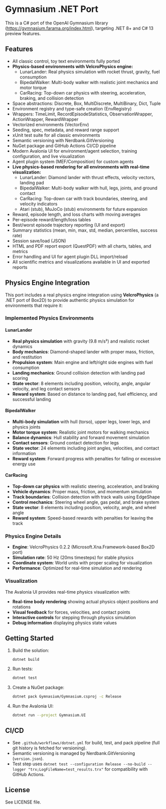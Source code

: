 # Gymnasium .NET Port

This is a C# port of the OpenAI Gymnasium library (https://gymnasium.farama.org/index.html), targeting .NET 8+ and C# 13 preview features.

## Features
- All classic control, toy text environments fully ported
- **Physics-based environments with VelcroPhysics engine:**
  - LunarLander: Real physics simulation with rocket thrust, gravity, fuel consumption
  - BipedalWalker: Multi-body walker with realistic joint mechanics and motor torque
  - CarRacing: Top-down car physics with steering, acceleration, braking, and collision detection
- Space abstractions: Discrete, Box, MultiDiscrete, MultiBinary, Dict, Tuple
- Environment registry and type-safe creation (EnvRegistry)
- Wrappers: TimeLimit, RecordEpisodeStatistics, ObservationWrapper, ActionWrapper, RewardWrapper
- Vectorized environments (VectorEnv)
- Seeding, spec, metadata, and reward range support
- xUnit test suite for all classic environments
- Semantic versioning with Nerdbank.GitVersioning
- NuGet package and GitHub Actions CI/CD pipeline
- Modern Avalonia UI for environment/agent selection, training configuration, and live visualization
- Agent plugin system (MEF/Composition) for custom agents
- **Live physics-based rendering for all environments with real-time visualization:**
  - LunarLander: Diamond lander with thrust effects, velocity vectors, landing pad
  - BipedalWalker: Multi-body walker with hull, legs, joints, and ground contact
  - CarRacing: Top-down car with track boundaries, steering, and velocity indicators
  - Atari (stub), MuJoCo (stub) environments for future expansion
- Reward, episode length, and loss charts with moving averages
- Per-episode reward/length/loss tables
- Best/worst episode trajectory reporting (UI and export)
- Summary statistics (mean, min, max, std, median, percentiles, success rate)
- Session save/load (JSON)
- HTML and PDF report export (QuestPDF) with all charts, tables, and metrics
- Error handling and UI for agent plugin DLL import/reload
- All scientific metrics and visualizations available in UI and exported reports

## Physics Engine Integration

This port includes a real physics engine integration using **VelcroPhysics** (a .NET port of Box2D) to provide authentic physics simulation for environments that require it:

### Implemented Physics Environments

#### LunarLander
- **Real physics simulation** with gravity (9.8 m/s²) and realistic rocket dynamics
- **Body mechanics**: Diamond-shaped lander with proper mass, friction, and restitution
- **Propulsion system**: Main engine and left/right side engines with fuel consumption
- **Landing mechanics**: Ground collision detection with landing pad scoring
- **State vector**: 8 elements including position, velocity, angle, angular velocity, and leg contact sensors
- **Reward system**: Based on distance to landing pad, fuel efficiency, and successful landing

#### BipedalWalker
- **Multi-body simulation** with hull (torso), upper legs, lower legs, and physics joints
- **Motor torque system**: Realistic joint motors for walking mechanics
- **Balance dynamics**: Hull stability and forward movement simulation
- **Contact sensors**: Ground contact detection for legs
- **State vector**: 24 elements including joint angles, velocities, and contact information
- **Reward system**: Forward progress with penalties for falling or excessive energy use

#### CarRacing
- **Top-down car physics** with realistic steering, acceleration, and braking
- **Vehicle dynamics**: Proper mass, friction, and momentum simulation
- **Track boundaries**: Collision detection with track walls using EdgeShape
- **Control mechanics**: Steering wheel angle, gas pedal, and brake system
- **State vector**: 8 elements including position, velocity, angle, and wheel angle
- **Reward system**: Speed-based rewards with penalties for leaving the track

### Physics Engine Details
- **Engine**: VelcroPhysics 0.2.2 (Microsoft.Xna.Framework-based Box2D port)
- **Simulation rate**: 50 Hz (20ms timesteps) for stable physics
- **Coordinate system**: World units with proper scaling for visualization
- **Performance**: Optimized for real-time simulation and rendering

### Visualization
The Avalonia UI provides real-time physics visualization with:
- **Real-time body rendering** showing actual physics object positions and rotations
- **Visual feedback** for forces, velocities, and contact points
- **Interactive controls** for stepping through physics simulation
- **Debug information** displaying physics state values

## Getting Started
1. Build the solution:
   ```bash
   dotnet build
   ```
2. Run tests:
   ```bash
   dotnet test
   ```
3. Create a NuGet package:
   ```bash
   dotnet pack Gymnasium/Gymnasium.csproj -c Release
   ```
4. Run the Avalonia UI:
   ```bash
   dotnet run --project Gymnasium.UI
   ```

## CI/CD
- See `.github/workflows/dotnet.yml` for build, test, and pack pipeline (full git history is fetched for versioning).
- Semantic versioning is managed by Nerdbank.GitVersioning (`version.json`).
- Test step uses `dotnet test --configuration Release --no-build --logger "trx;LogFileName=test_results.trx"` for compatibility with GitHub Actions.

## License
See LICENSE file.
